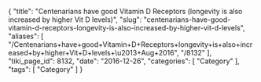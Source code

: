 {
    "title": "Centenarians have good Vitamin D Receptors (longevity is also increased by higher Vit D levels)",
    "slug": "centenarians-have-good-vitamin-d-receptors-longevity-is-also-increased-by-higher-vit-d-levels",
    "aliases": [
        "/Centenarians+have+good+Vitamin+D+Receptors+longevity+is+also+increased+by+higher+Vit+D+levels+\u2013+Aug+2016",
        "/8132"
    ],
    "tiki_page_id": 8132,
    "date": "2016-12-26",
    "categories": [
        "Category"
    ],
    "tags": [
        "Category"
    ]
}